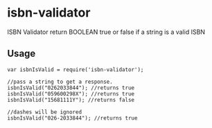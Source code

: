 # isbn-validator
ISBN Validator return BOOLEAN true or false if a string is a valid ISBN

## Usage
```
var isbnIsValid = require('isbn-validator');

//pass a string to get a response.
isbnIsValid("0262033844"); //returns true
isbnIsValid("059600298X"); //returns true
isbnIsValid("15681111Y"); //returns false

//dashes will be ignored
isbnIsValid("026-2033844"); //returns true
```
